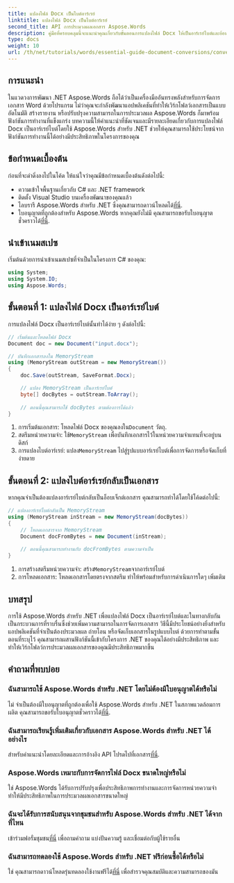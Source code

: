 ```yaml
---
title: แปลงไฟล์ Docx เป็นไบต์อาร์เรย์
linktitle: แปลงไฟล์ Docx เป็นไบต์อาร์เรย์
second_title: API การประมวลผลเอกสาร Aspose.Words
description: คู่มือที่ครอบคลุมนี้จะแนะนำคุณเกี่ยวกับขั้นตอนการแปลงไฟล์ Docx ให้เป็นอาร์เรย์ไบต์และย้อนกลับไปเป็นวัตถุเอกสารโดยใช้ Aspose.Words สำหรับ .NET
type: docs
weight: 10
url: /th/net/tutorials/words/essential-guide-document-conversions/convert-docx-to-byte-arrays/
---
```

## การแนะนำ

ในแวดวงการพัฒนา .NET Aspose.Words ถือได้ว่าเป็นเครื่องมืออันทรงพลังสำหรับการจัดการเอกสาร Word ด้วยโปรแกรม ไม่ว่าคุณจะกำลังพัฒนาแอปพลิเคชันที่ทำให้เวิร์กโฟลว์เอกสารเป็นแบบอัตโนมัติ สร้างรายงาน หรือปรับปรุงความสามารถในการประมวลผล Aspose.Words ก็มาพร้อมฟังก์ชันการทำงานที่แข็งแกร่ง บทความนี้ให้คำแนะนำที่ชัดเจนและมีรายละเอียดเกี่ยวกับการแปลงไฟล์ Docx เป็นอาร์เรย์ไบต์โดยใช้ Aspose.Words สำหรับ .NET ช่วยให้คุณสามารถใช้ประโยชน์จากฟังก์ชันการทำงานนี้ได้อย่างมีประสิทธิภาพในโครงการของคุณ

## ข้อกำหนดเบื้องต้น

ก่อนที่จะดำดิ่งลงไปในโค้ด ให้แน่ใจว่าคุณมีข้อกำหนดเบื้องต้นดังต่อไปนี้:

- ความเข้าใจพื้นฐานเกี่ยวกับ C# และ .NET framework
- ติดตั้ง Visual Studio บนเครื่องพัฒนาของคุณแล้ว
-  ไลบรารี Aspose.Words สำหรับ .NET ซึ่งคุณสามารถดาวน์โหลดได้[ที่นี่](https://releases.aspose.com/words/net/).
- ใบอนุญาตที่ถูกต้องสำหรับ Aspose.Words หากคุณยังไม่มี คุณสามารถขอรับใบอนุญาตชั่วคราวได้[ที่นี่](https://purchase.conholdate.com/temporary-license/).

## นำเข้าเนมสเปซ

เริ่มต้นด้วยการนำเข้าเนมสเปซที่จำเป็นในโครงการ C# ของคุณ:

```csharp
using System;
using System.IO;
using Aspose.Words;
```

## ขั้นตอนที่ 1: แปลงไฟล์ Docx เป็นอาร์เรย์ไบต์

การแปลงไฟล์ Docx เป็นอาร์เรย์ไบต์นั้นทำได้ง่าย ๆ ดังต่อไปนี้:

```csharp
// เริ่มต้นและโหลดไฟล์ Docx
Document doc = new Document("input.docx");

// บันทึกเอกสารลงใน MemoryStream
using (MemoryStream outStream = new MemoryStream())
{
    doc.Save(outStream, SaveFormat.Docx);

    // แปลง MemoryStream เป็นอาร์เรย์ไบต์
    byte[] docBytes = outStream.ToArray();
    
    // ตอนนี้คุณสามารถใช้ docBytes ตามต้องการได้แล้ว
}
```
1.  การเริ่มต้นเอกสาร: โหลดไฟล์ Docx ของคุณลงใน`Document` วัตถุ.
2.  สตรีมหน่วยความจำ: ใช้`MemoryStream` เพื่อบันทึกเอกสารไว้ในหน่วยความจำแทนที่จะอยู่บนดิสก์
3.  การแปลงไบต์อาร์เรย์: แปลง`MemoryStream` ไปสู่รูปแบบอาร์เรย์ไบต์เพื่อการจัดการหรือจัดเก็บที่ง่ายดาย

## ขั้นตอนที่ 2: แปลงไบต์อาร์เรย์กลับเป็นเอกสาร

หากคุณจำเป็นต้องแปลงอาร์เรย์ไบต์กลับเป็นอ็อบเจ็กต์เอกสาร คุณสามารถทำได้โดยใช้โค้ดต่อไปนี้:

```csharp
// แปลงอาร์เรย์ไบต์กลับเป็น MemoryStream
using (MemoryStream inStream = new MemoryStream(docBytes))
{
    // โหลดเอกสารจาก MemoryStream
    Document docFromBytes = new Document(inStream);
    
    // ตอนนี้คุณสามารถทำงานกับ docFromBytes ตามความจำเป็น
}
```
1.  การสร้างสตรีมหน่วยความจำ: สร้าง`MemoryStream`จากอาร์เรย์ไบต์
2. การโหลดเอกสาร: โหลดเอกสารโดยตรงจากสตรีม ทำให้พร้อมสำหรับการดำเนินการใดๆ เพิ่มเติม

## บทสรุป

การใช้ Aspose.Words สำหรับ .NET เพื่อแปลงไฟล์ Docx เป็นอาร์เรย์ไบต์และในทางกลับกันเป็นกระบวนการที่ราบรื่นซึ่งช่วยเพิ่มความสามารถในการจัดการเอกสาร วิธีนี้มีประโยชน์อย่างยิ่งสำหรับแอปพลิเคชันที่จำเป็นต้องประมวลผล ถ่ายโอน หรือจัดเก็บเอกสารในรูปแบบไบต์ ด้วยการทำตามขั้นตอนที่ระบุไว้ คุณสามารถผสานฟังก์ชันนี้เข้ากับโครงการ .NET ของคุณได้อย่างมีประสิทธิภาพ และทำให้เวิร์กโฟลว์การประมวลผลเอกสารของคุณมีประสิทธิภาพมากขึ้น

## คำถามที่พบบ่อย

### ฉันสามารถใช้ Aspose.Words สำหรับ .NET โดยไม่ต้องมีใบอนุญาตได้หรือไม่
 ไม่ จำเป็นต้องมีใบอนุญาตที่ถูกต้องเพื่อใช้ Aspose.Words สำหรับ .NET ในสภาพแวดล้อมการผลิต คุณสามารถขอรับใบอนุญาตชั่วคราวได้[ที่นี่](https://purchase.conholdate.com/temporary-license/).

### ฉันสามารถเรียนรู้เพิ่มเติมเกี่ยวกับเอกสาร Aspose.Words สำหรับ .NET ได้อย่างไร
 สำหรับคำแนะนำโดยละเอียดและการอ้างอิง API โปรดไปที่เอกสาร[ที่นี่](https://reference.aspose.com/words/net/).

### Aspose.Words เหมาะกับการจัดการไฟล์ Docx ขนาดใหญ่หรือไม่
ใช่ Aspose.Words ได้รับการปรับปรุงเพื่อประสิทธิภาพการทำงานและการจัดการหน่วยความจำ ทำให้มีประสิทธิภาพในการประมวลผลเอกสารขนาดใหญ่

### ฉันจะได้รับการสนับสนุนจากชุมชนสำหรับ Aspose.Words สำหรับ .NET ได้จากที่ไหน
 เข้าร่วมฟอรั่มชุมชน[ที่นี่](https://forum.aspose.com/c/words/8) เพื่อถามคำถาม แบ่งปันความรู้ และเชื่อมต่อกับผู้ใช้รายอื่น

### ฉันสามารถทดลองใช้ Aspose.Words สำหรับ .NET ฟรีก่อนซื้อได้หรือไม่
 ใช่ คุณสามารถดาวน์โหลดรุ่นทดลองใช้งานฟรีได้[ที่นี่](https://releases.aspose.com/) เพื่อสำรวจคุณสมบัติและความสามารถของมัน